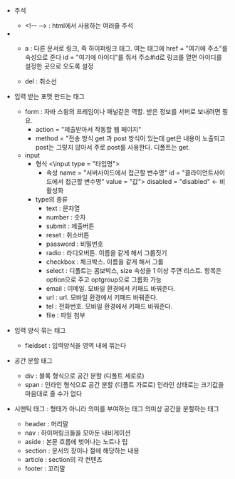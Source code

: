 - 주석
	- \<!-- --> : html에서 사용하는 여러줄 주석

- 
	- a : 다른 문서로 링크, 즉 하이퍼링크 태그.
		여는 태그에 href = "여기에 주소"를 속성으로 준다
		id = "여기에 아이디"를 줘서 주소#id로 링크를 열면 아이디를 설정한 곳으로 오도록 설정
	
	- del : 취소선





- 입력 받는 포맷 만드는 태그
	- form : 자바 스윙의 프레임이나 패널같은 역할. 받은 정보를 서버로 보내려면 필요.
		- action = "제출받아서 작동할 웹 페이지"
		- method = "전송 방식
			get 과 post 방식이 있는데 get은 내용이 노출되고 post는 그렇지 않아서
			주로 post를 사용한다. 디폴트는 get.
	- input 
		- 형식
			<\input type = "타입명">
			- 속성
				name = "서버사이드에서 접근할 변수명"
				id = "클라이언트사이드에서 접근할 변수명" 
				value = "값">
				disabled = "disabled" ← 비활성화
		- type의 종류
			- text : 문자열
			- number : 숫자
			- submit : 제출버튼
			- reset : 취소버튼
			- password : 비밀번호
			- radio : 라디오버튼. 이름을 같게 해서 그룹짓기
			- checkbox : 체크박스. 이름을 같게 해서 그룹
			- select : 디폴트는 콤보박스, size 속성을 1 이상 주면 리스트.
				항목은 option으로 주고 optgroup으로 그룹화 가능
			- email : 이메일. 모바일 환경에서 키패드 바꿔준다.
			- url : url. 모바일 환경에서 키패드 바꿔준다.
			- tel : 전화번호. 모바일 환경에서 키패드 바꿔준다.
			- file : 파일 첨부

- 입력 양식 묶는 태그
	- fieldset : 입력양식을 영역 내에 묶는다

- 공간 분할 태그
	- div : 블록 형식으로 공간 분할 (디폴트 세로로)
	- span : 인라인 형식으로 공간 분할 (디폴트 가로로)
		인라인 상태로는 크기값을 마음대로 줄 수가 없다

- 시맨틱 태그 : 형태가 아니라 의미를 부여하는 태그
	의미상 공간을 분할하는 태그
	- header : 머리말
	- nav : 하이퍼링크들을 모아둔 내비게이션
	- aside : 본문 흐름에 벗어나는 노트나 팁
	- section : 문서의 장이나 절에 해당하는 내용
	- article : section의 각 컨텐츠
	- footer : 꼬리말